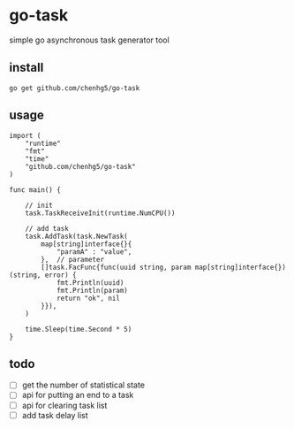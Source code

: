 # go-task

simple go asynchronous task generator tool

## install

```
go get github.com/chenhg5/go-task
```

## usage

```
import (
	"runtime"
	"fmt"
	"time"
	"github.com/chenhg5/go-task"
)

func main() {

	// init
	task.TaskReceiveInit(runtime.NumCPU())

	// add task
	task.AddTask(task.NewTask(
		map[string]interface{}{
            "paramA" : "value",
        },  // parameter
		[]task.FacFunc{func(uuid string, param map[string]interface{}) (string, error) {
			fmt.Println(uuid)
			fmt.Println(param)
			return "ok", nil
		}}),
	)

	time.Sleep(time.Second * 5)
}
```

## todo

- [ ] get the number of statistical state
- [ ] api for putting an end to a task
- [ ] api for clearing task list
- [ ] add task delay list